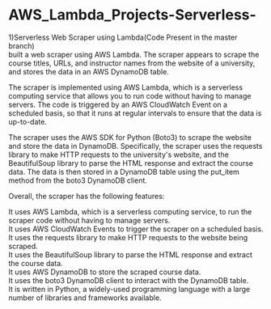 # AWS_Lambda_Projects-Serverless-
1)Serverless Web Scraper using Lambda(Code Present in the master branch)</br>
built a web scraper using AWS Lambda. The scraper appears to scrape the course titles, URLs, and instructor names from the website of a university, and stores the data in an AWS DynamoDB table.</br>

The scraper is implemented using AWS Lambda, which is a serverless computing service that allows you to run code without having to manage servers. The code is triggered by an AWS CloudWatch Event on a scheduled basis, so that it runs at regular intervals to ensure that the data is up-to-date.</br>

The scraper uses the AWS SDK for Python (Boto3) to scrape the website and store the data in DynamoDB. Specifically, the scraper uses the requests library to make HTTP requests to the university's website, and the BeautifulSoup library to parse the HTML response and extract the course data. The data is then stored in a DynamoDB table using the put_item method from the boto3 DynamoDB client.</br>

Overall, the scraper has the following features:</br>

It uses AWS Lambda, which is a serverless computing service, to run the scraper code without having to manage servers.</br>
It uses AWS CloudWatch Events to trigger the scraper on a scheduled basis.</br>
It uses the requests library to make HTTP requests to the website being scraped.</br>
It uses the BeautifulSoup library to parse the HTML response and extract the course data.</br>
It uses AWS DynamoDB to store the scraped course data.</br>
It uses the boto3 DynamoDB client to interact with the DynamoDB table.</br>
It is written in Python, a widely-used programming language with a large number of libraries and frameworks available.</br>
